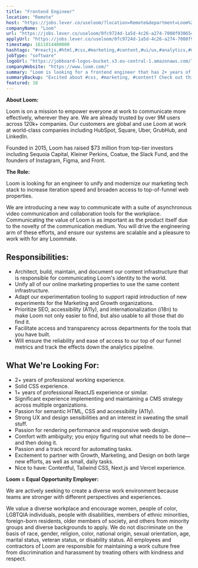 ```yaml
---
title: "Frontend Engineer"
location: "Remote"
host: "https://jobs.lever.co/useloom/?location=Remote&department=Loom%20Team&team=Engineering"
companyName: "Loom"
url: "https://jobs.lever.co/useloom/0fc9724d-1a5d-4c26-a274-7008f9306548"
applyUrl: "https://jobs.lever.co/useloom/0fc9724d-1a5d-4c26-a274-7008f9306548/apply"
timestamp: 1611014400000
hashtags: "#reactjs,#html,#css,#marketing,#content,#ui/ux,#analytics,#management,#figma,#analysis"
jobType: "software"
logoUrl: "https://jobboard-logos-bucket.s3.eu-central-1.amazonaws.com/loom"
companyWebsite: "https://www.loom.com/"
summary: "Loom is looking for a frontend engineer that has 2+ years of professional working experience."
summaryBackup: "Excited about #css, #marketing, #content? Check out this job post!"
featured: 18
---
```


**About Loom:**

Loom is on a mission to empower everyone at work to communicate more effectively, wherever they are. We are already trusted by over 9M users across 120k+ companies. Our customers are global and use Loom at work at world-class companies including HubSpot, Square, Uber, GrubHub, and LinkedIn.

Founded in 2015, Loom has raised $73 million from top-tier investors including Sequoia Capital, Kleiner Perkins, Coatue, the Slack Fund, and the founders of Instagram, Figma, and Front.

**The Role:**

Loom is looking for an engineer to unify and modernize our marketing tech stack to increase iteration speed and broaden access to top-of-funnel web properties.

We are introducing a new way to communicate with a suite of asynchronous video communication and collaboration tools for the workplace. Communicating the value of Loom is as important as the product itself due to the novelty of the communication medium. You will drive the engineering arm of these efforts, and ensure our systems are scalable and a pleasure to work with for any Loommate.

## Responsibilities:

*   Architect, build, maintain, and document our content infrastructure that is responsible for communicating Loom's identity to the world.
*   Unify all of our online marketing properties to use the same content infrastructure.
*   Adapt our experimentation tooling to support rapid introduction of new experiments for the Marketing and Growth organizations.
*   Prioritize SEO, accessibility (A11y), and internationalization (i18n) to make Loom not only easier to find, but also usable to all those that do find it.
*   Facilitate access and transparency across departments for the tools that you have built.
*   Will ensure the reliability and ease of access to our top of our funnel metrics and track the effects down the analytics pipeline.

## What We're Looking For:

*   2+ years of professional working experience.
*   Solid CSS experience.
*   1+ years of professional ReactJS experience or similar.
*   Significant experience implementing and maintaining a CMS strategy across multiple organizations.
*   Passion for semantic HTML, CSS and accessibility (A11y).
*   Strong UX and design sensibilities and an interest in sweating the small stuff.
*   Passion for rendering performance and responsive web design.
*   Comfort with ambiguity; you enjoy figuring out what needs to be done—and then doing it.
*   Passion and a track record for automating tasks.
*   Excitement to partner with Growth, Marketing, and Design on both large new efforts, as well as small, daily tasks.
*   Nice to have: Contentful, Tailwind CSS, Next.js and Vercel experience.

**Loom = Equal Opportunity Employer:**

We are actively seeking to create a diverse work environment because teams are stronger with different perspectives and experiences.

We value a diverse workplace and encourage women, people of color, LGBTQIA individuals, people with disabilities, members of ethnic minorities, foreign-born residents, older members of society, and others from minority groups and diverse backgrounds to apply. We do not discriminate on the basis of race, gender, religion, color, national origin, sexual orientation, age, marital status, veteran status, or disability status. All employees and contractors of Loom are responsible for maintaining a work culture free from discrimination and harassment by treating others with kindness and respect.
